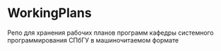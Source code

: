 # WorkingPlans
Репо для хранения рабочих планов программ кафедры системного программирования СПбГУ в машиночитаемом формате
